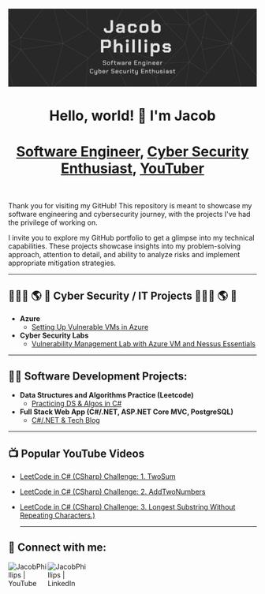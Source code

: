 ![banner](github-banner.png)
<h1 align="center">Hello, world! 👋 I'm Jacob</h1>
<h1 align="center"><a href="https://jacobrphillips.dev/">Software Engineer</a>, <a href="https://www.linkedin.com/in/jacobphillips-dev/">Cyber Security Enthusiast</a>, <a href="https://www.youtube.com/@JP_the_Programmer">YouTuber</a></h1>

 <br />

 Thank you for visiting my GitHub! This repository is meant to showcase my software engineering and cybersecurity journey, with the projects I've had the privilege of working on.

I invite you to explore my GitHub portfolio to get a glimpse into my technical capabilities. These projects showcase insights into my problem-solving approach, attention to detail, and ability to analyze risks and implement appropriate mitigation strategies.



---

<h2>👨🏻‍💻 🌎 🔐 Cyber Security / IT Projects 👨🏻‍💻 🌎 🔐</h2>

  - <b>Azure</b>
    - [Setting Up Vulnerable VMs in Azure](https://github.com/jacobrphillips/Azure-VM-Honeypot/blob/main/README.md)
  - <b>Cyber Security Labs</b>
    - [Vulnerability Management Lab with Azure VM and Nessus Essentials](https://github.com/jacobrphillips/Vulnerability-Management-Lab/blob/main/README.md)
    
 ---

<h2>👨‍💻 Software Development Projects:</h2>
 
- <b>Data Structures and Algorithms Practice (Leetcode)</b>
  - [Practicing DS & Algos in C#](https://github.com/jacobrphillips/LeetCode)
- <b>Full Stack Web App (C#/.NET, ASP.NET Core MVC, PostgreSQL)</b>
  - [C#/.NET & Tech Blog](https://github.com/jacobrphillips/YoutubeBlog)</i>

 ---

<h2>📺 Popular YouTube Videos</h2>

- [LeetCode in C# (CSharp) Challenge: 1. TwoSum](https://youtu.be/kIfHPHSKj4o?si=1Bqmc5L4TaPvX3pv)
- [LeetCode in C# (CSharp) Challenge: 2. AddTwoNumbers](https://youtu.be/XA3pzsq8Oew?si=ynzLB0HYA4E56IAH)
- [LeetCode in C# (CSharp) Challenge: 3. Longest Substring Without Repeating Characters.)](https://youtu.be/_ItuEVsvK_c?si=HvpmTJ8GViGB2zv4)
  
  ---

<h2> 🤳 Connect with me:</h2>

[<img align="left" alt="JacobPhillips | YouTube" width="80px" src="https://www.cdnlogo.com/logos/y/57/youtube-icon.svg" />][youtube]
[<img align="left" alt="JacobPhillips | LinkedIn" width="80px" src="https://www.cdnlogo.com/logos/l/78/linkedin-icon.svg" />][linkedin]

[youtube]: https://www.youtube.com/@JP_the_Programmer
[linkedin]: https://www.linkedin.com/in/jacob-r-phillips/

<!--
**jacobrphillips/jacobrphillips** is a ✨ _special_ ✨ repository because its `README.md` (this file) appears on your GitHub profile.

Here are some ideas to get you started:

- 🔭 I’m currently working on ...
- 🌱 I’m currently learning ...
- 👯 I’m looking to collaborate on ...
- 🤔 I’m looking for help with ...
- 💬 Ask me about ...
- 📫 How to reach me: ...
- 😄 Pronouns: ...
- ⚡ Fun fact: ...
-->
